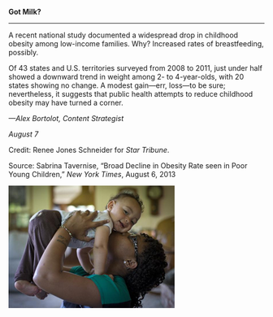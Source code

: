 **Got Milk?**

****

A recent national study documented a widespread drop in childhood obesity among low-income families. Why? Increased rates of breastfeeding, possibly.

Of 43 states and U.S. territories surveyed from 2008 to 2011, just under half showed a downward trend in weight among 2- to 4-year-olds, with 20 states showing no change. A modest gain—err, loss—to be sure; nevertheless, it suggests that public health attempts to reduce childhood obesity may have turned a corner. 

*—Alex Bortolot, Content Strategist*

*August 7*

Credit: Renee Jones Schneider for *Star Tribune*.  

Source: Sabrina Tavernise, “Broad Decline in Obesity Rate seen in Poor Young Children,” *New York Times*, August 6, 2013

![](../images/Bortolot_Newsflash_Breastfding8.7.jpg)
